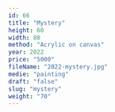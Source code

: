 ```yaml
---
id: 66
title: "Mystery"
height: 60
width: 80
method: "Acrylic on canvas"
year: 2022
price: "5000"
fileName: "2022-mystery.jpg"
medie: "painting"
draft: "false"
slug: "mystery"
weight: "70"
---
```

